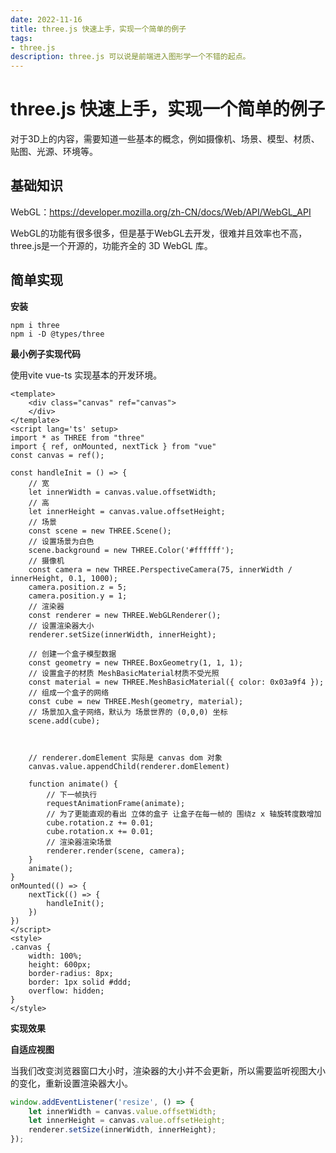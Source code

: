 ```yaml
---
date: 2022-11-16
title: three.js 快速上手，实现一个简单的例子
tags:
- three.js
description: three.js 可以说是前端进入图形学一个不错的起点。
---
```


# three.js 快速上手，实现一个简单的例子


对于3D上的内容，需要知道一些基本的概念，例如摄像机、场景、模型、材质、贴图、光源、环境等。

## 基础知识

WebGL：https://developer.mozilla.org/zh-CN/docs/Web/API/WebGL_API

WebGL的功能有很多很多，但是基于WebGL去开发，很难并且效率也不高，three.js是一个开源的，功能齐全的 3D WebGL 库。


## 简单实现

**安装**

```shell
npm i three
npm i -D @types/three
```


**最小例子实现代码**

使用vite vue-ts 实现基本的开发环境。

```vue
<template>
    <div class="canvas" ref="canvas">
    </div>
</template>
<script lang='ts' setup>
import * as THREE from "three"
import { ref, onMounted, nextTick } from "vue"
const canvas = ref();

const handleInit = () => {
    // 宽
    let innerWidth = canvas.value.offsetWidth;
    // 高
    let innerHeight = canvas.value.offsetHeight;
    // 场景
    const scene = new THREE.Scene();
    // 设置场景为白色
    scene.background = new THREE.Color('#ffffff');
    // 摄像机
    const camera = new THREE.PerspectiveCamera(75, innerWidth / innerHeight, 0.1, 1000);
    camera.position.z = 5;
    camera.position.y = 1;
    // 渲染器
    const renderer = new THREE.WebGLRenderer();
    // 设置渲染器大小
    renderer.setSize(innerWidth, innerHeight);

    // 创建一个盒子模型数据
    const geometry = new THREE.BoxGeometry(1, 1, 1);
    // 设置盒子的材质 MeshBasicMaterial材质不受光照
    const material = new THREE.MeshBasicMaterial({ color: 0x03a9f4 });
    // 组成一个盒子的网络
    const cube = new THREE.Mesh(geometry, material);
    // 场景加入盒子网络，默认为 场景世界的 (0,0,0) 坐标
    scene.add(cube);



    // renderer.domElement 实际是 canvas dom 对象
    canvas.value.appendChild(renderer.domElement)

    function animate() {
        // 下一帧执行
        requestAnimationFrame(animate);
        // 为了更能直观的看出 立体的盒子 让盒子在每一帧的 围绕z x 轴旋转度数增加
        cube.rotation.z += 0.01;
        cube.rotation.x += 0.01;
        // 渲染器渲染场景
        renderer.render(scene, camera);
    }
    animate();
}
onMounted(() => {
    nextTick(() => {
        handleInit();
    })
})
</script>
<style>
.canvas {
    width: 100%;
    height: 600px;
    border-radius: 8px;
    border: 1px solid #ddd;
    overflow: hidden;
}
</style>

```
**实现效果**

<BaseDemo/>

**自适应视图**

 当我们改变浏览器窗口大小时，渲染器的大小并不会更新，所以需要监听视图大小的变化，重新设置渲染器大小。

```js
window.addEventListener('resize', () => {
    let innerWidth = canvas.value.offsetWidth;
    let innerHeight = canvas.value.offsetHeight;
    renderer.setSize(innerWidth, innerHeight);
});
```



<script lang="ts" setup>
import BaseDemo from "./components/0008/base-demo.vue"
</script>
